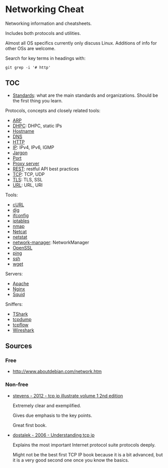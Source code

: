 # Networking Cheat

Networking information and cheatsheets.

Includes both protocols and utilities.

Almost all OS specifics currently only discuss Linux. Additions of info for other OSs are welcome.

Search for key terms in headings with:

    git grep -i '# http'

## TOC

- [Standards](standards.md): what are the main standards and organizations. Should be the first thing you learn.

Protocols, concepts and closely related tools:

- [ARP](arp.md)
- [DHPC](dhpc.md): DHPC, static IPs
- [Hostname](hostname.md)
- [DNS](dns.md)
- [HTTP](http.md)
- [IP](ip.md): IPv4, IPv6, IGMP
- [Jargon](jargon.md)
- [Port](port.md)
- [Proxy server](proxy-server.md)
- [REST](rest.md): restful API best practices
- [TCP](tcp.md): TCP, UDP
- [TLS](tls.md): TLS, SSL
- [URL](url.md): URL, URI

Tools:

- [cURL](curl.md)
- [dig](dig.md)
- [ifconfig](ifconfig.md)
- [iptables](iptables.md)
- [nmap](nmap.md)
- [Netcat](netcat.md)
- [netstat](netstat.md)
- [network-manager](work-manager.md): NetworkManager
- [OpenSSL](openssl.md)
- [ping](ping.md)
- [ssh](ssh.md)
- [wget](wget.md)

Servers:

- [Apache](apache.md)
- [Nginx](nginx.md)
- [Squid](squid.md)

Sniffers:

- [TShark](tshark.md)
- [tcpdump](tcpdump.md)
- [tcpflow](tcpflow.md)
- [Wireshark](wireshark.md)

## Sources

### Free

- <http://www.aboutdebian.com/network.htm>

### Non-free

-   [stevens - 2012 - tcp ip illustrate volume 1 2nd edition][ste12]

    Extremely clear and exemplified.

    Gives due emphasis to the key points.

    Great first book.

-   [dostalek - 2006 - Understanding tcp ip][dos06]

    Explains the most important Internet protocol suite protocols deeply.

    Might not be the best first TCP IP book because it is a bit advanced, but it is a very good second one once you know the basics.

[dos06]: http://www.amazon.com/Understanding-TCP-IP-ebook/dp/B007TUYE0G/
[ste12]: http://www.amazon.com/TCP-Illustrated-Volume-Addison-Wesley-Professional/dp/0321336313
